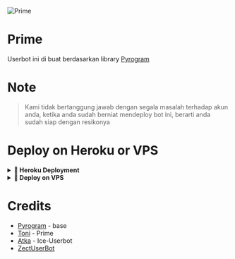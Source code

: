 ![Prime](https://telegra.ph/file/7e0c2450664bfc304203b.jpg)

# Prime

Userbot ini di buat berdasarkan library [Pyrogram](https://github.com/pyrogram/pyrogram)

# Note

> Kami tidak bertanggung jawab dengan segala masalah terhadap akun anda, ketika anda sudah berniat mendeploy bot ini, berarti anda sudah siap dengan resikonya

# Deploy on Heroku or VPS
<details>
<summary><b> 🚀 Heroku Deployment</b></summary>
<br>

<h4>Click the button below to deploy Prime on Heroku!</h4>
  
[![Deploy](https://www.herokucdn.com/deploy/button.svg)](https://heroku.com/deploy?template=https://github.com/BukanDev/Prime-Userbot)
</details>

<details>
<summary><b>🔗 Deploy on VPS</b></summary>
<br>
<h4>Follow the steps below to deploy Prime on a VPS!</h4>

- `git clone https://github.com/BukanDev/Prime-Userbot`
- `cd Prime-Userbot`
- `pip3 install -r requirements.txt`
- `python3 makesession.py` 
- `config.py`
- `python3 -m Prime`

</details>
  
# Credits

- [Pyrogram](https://github.com/pyrogram/pyrogram) - base
- [Toni](https://github.com/Toni880) - Prime
- [Atka](https://github.com/jokokendi) - Ice-Userbot
- [ZectUserBot](https://github.com/SHRE-YANSH)
